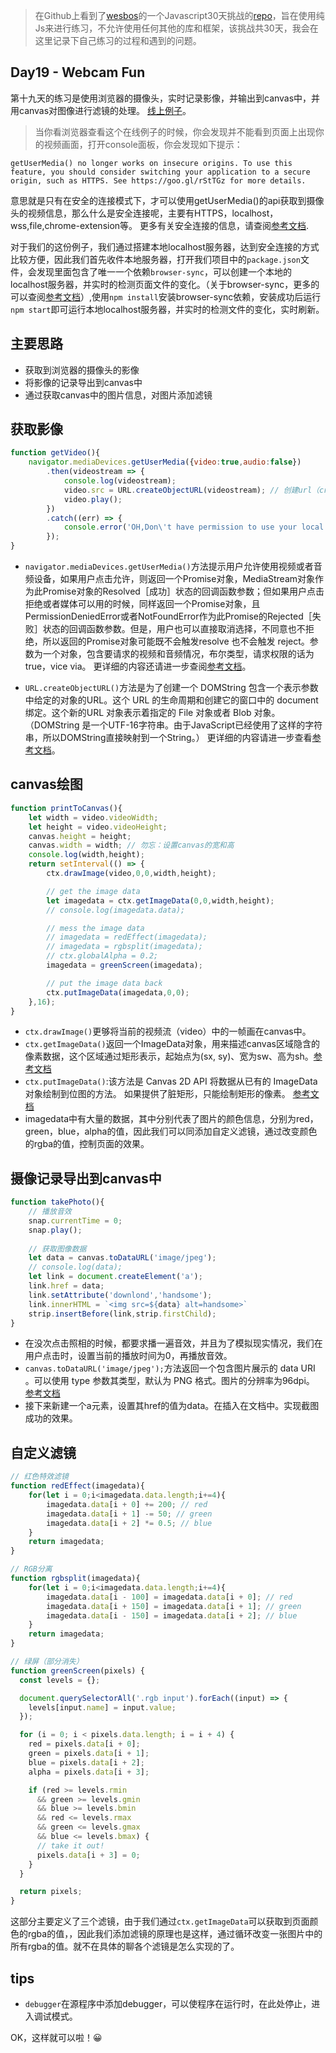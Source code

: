 > 在Github上看到了[wesbos](https://twitter.com/wesbos)的一个Javascript30天挑战的[repo](https://github.com/wesbos/JavaScript30)，旨在使用纯Js来进行练习，不允许使用任何其他的库和框架，该挑战共30天，我会在这里记录下自己练习的过程和遇到的问题。

## Day19 - Webcam Fun

第十九天的练习是使用浏览器的摄像头，实时记录影像，并输出到canvas中，并用canvas对图像进行滤镜的处理。
[线上例子](http://htmlpreview.github.io/?https://github.com/winar-jin/JavaScript30-Challenge/blob/master/19%20-%20Webcam%20Fun/index.html)。
> 当你看浏览器查看这个在线例子的时候，你会发现并不能看到页面上出现你的视频画面，打开console面板，你会发现如下提示：
```
getUserMedia() no longer works on insecure origins. To use this feature, you should consider switching your application to a secure origin, such as HTTPS. See https://goo.gl/rStTGz for more details.
```
意思就是只有在安全的连接模式下，才可以使用getUserMedia()的api获取到摄像头的视频信息，那么什么是安全连接呢，主要有HTTPS，localhost，wss,file,chrome-extension等。
更多有关安全连接的信息，请查阅[参考文档](https://www.chromium.org/Home/chromium-security/prefer-secure-origins-for-powerful-new-features).

对于我们的这份例子，我们通过搭建本地localhost服务器，达到安全连接的方式比较方便，因此我们首先收件本地服务器，打开我们项目中的`package.json`文件，会发现里面包含了唯一一个依赖`browser-sync`，可以创建一个本地的localhost服务器，并实时的检测页面文件的变化。（关于browser-sync，更多的可以查阅[参考文档](https://browsersync.io/docs)）,使用`npm install`安装browser-sync依赖，安装成功后运行`npm start`即可运行本地localhost服务器，并实时的检测文件的变化，实时刷新。
## 主要思路
* 获取到浏览器的摄像头的影像
* 将影像的记录导出到canvas中
* 通过获取canvas中的图片信息，对图片添加滤镜

## 获取影像
```javascript
function getVideo(){
    navigator.mediaDevices.getUserMedia({video:true,audio:false})
        .then(videostream => {
            console.log(videostream);
            video.src = URL.createObjectURL(videostream); // 创建url（creates  a URL for the specified object）
            video.play();
        })
        .catch((err) => {
            console.error('OH,Don\'t have permission to use your local cam!',err);
        });
}
```
* `navigator.mediaDevices.getUserMedia()`方法提示用户允许使用视频或者音频设备，如果用户点击允许，则返回一个Promise对象，MediaStream对象作为此Promise对象的Resolved［成功］状态的回调函数参数；但如果用户点击拒绝或者媒体可以用的时候，同样返回一个Promise对象，且PermissionDeniedError或者NotFoundError作为此Promise的Rejected［失败］状态的回调函数参数。但是，用户也可以直接取消选择，不同意也不拒绝，所以返回的Promise对象可能既不会触发resolve 也不会触发 reject。参数为一个对象，包含要请求的视频和音频情况，布尔类型，请求权限的话为true，vice via。
更详细的内容还请进一步查阅[参考文档](https://developer.mozilla.org/zh-CN/docs/Web/API/MediaDevices/getUserMedia)。

* `URL.createObjectURL()`方法是为了创建一个 DOMString 包含一个表示参数中给定的对象的URL。这个 URL 的生命周期和创建它的窗口中的 document 绑定。这个新的URL 对象表示着指定的 File 对象或者 Blob 对象。
（DOMString 是一个UTF-16字符串。由于JavaScript已经使用了这样的字符串，所以DOMString直接映射到一个String。）
更详细的内容请进一步查看[参考文档](https://developer.mozilla.org/zh-CN/docs/Web/API/URL/createObjectURL)。

## canvas绘图
```javascript
function printToCanvas(){
    let width = video.videoWidth;
    let height = video.videoHeight;
    canvas.height = height;
    canvas.width = width; // 勿忘：设置canvas的宽和高
    console.log(width,height);
    return setInterval(() => {
        ctx.drawImage(video,0,0,width,height);

        // get the image data
        let imagedata = ctx.getImageData(0,0,width,height);
        // console.log(imagedata.data);

        // mess the image data
        // imagedata = redEffect(imagedata);
        // imagedata = rgbsplit(imagedata);
        // ctx.globalAlpha = 0.2;
        imagedata = greenScreen(imagedata);

        // put the image data back
        ctx.putImageData(imagedata,0,0);
    },16);
}
```
* `ctx.drawImage()`更够将当前的视频流（video）中的一帧画在canvas中。
* `ctx.getImageData()`返回一个ImageData对象，用来描述canvas区域隐含的像素数据，这个区域通过矩形表示，起始点为(sx, sy)、宽为sw、高为sh。[参考文档](https://developer.mozilla.org/zh-CN/docs/Web/API/CanvasRenderingContext2D/getImageData)
* `ctx.putImageData()`:该方法是 Canvas 2D API 将数据从已有的 ImageData 对象绘制到位图的方法。 如果提供了脏矩形，只能绘制矩形的像素。 [参考文档](https://developer.mozilla.org/zh-CN/docs/Web/API/CanvasRenderingContext2D/putImageData)
* imagedata中有大量的数据，其中分别代表了图片的颜色信息，分别为red，green，blue，alpha的值，因此我们可以同添加自定义滤镜，通过改变颜色的rgba的值，控制页面的效果。

## 摄像记录导出到canvas中
```javascript
function takePhoto(){
    // 播放音效
    snap.currentTime = 0;
    snap.play();
    
    // 获取图像数据
    let data = canvas.toDataURL('image/jpeg');
    // console.log(data);
    let link = document.createElement('a');
    link.href = data;
    link.setAttribute('downlond','handsome');
    link.innerHTML = `<img src=${data} alt=handsome>`
    strip.insertBefore(link,strip.firstChild);
}
```
* 在没次点击照相的时候，都要求播一遍音效，并且为了模拟现实情况，我们在用户点击时，设置当前的播放时间为0，再播放音效。
* `canvas.toDataURL('image/jpeg');`方法返回一个包含图片展示的 data URI 。可以使用 type 参数其类型，默认为 PNG 格式。图片的分辨率为96dpi。 [参考文档](https://developer.mozilla.org/zh-CN/docs/Web/API/HTMLCanvasElement/toDataURL)
* 接下来新建一个a元素，设置其href的值为data。在插入在文档中。实现截图成功的效果。

## 自定义滤镜
```javascript
// 红色特效滤镜
function redEffect(imagedata){
    for(let i = 0;i<imagedata.data.length;i+=4){
        imagedata.data[i + 0] += 200; // red
        imagedata.data[i + 1] -= 50; // green
        imagedata.data[i + 2] *= 0.5; // blue
    }
    return imagedata;
}

// RGB分离
function rgbsplit(imagedata){
    for(let i = 0;i<imagedata.data.length;i+=4){
        imagedata.data[i - 100] = imagedata.data[i + 0]; // red
        imagedata.data[i + 150] = imagedata.data[i + 1]; // green
        imagedata.data[i - 150] = imagedata.data[i + 2]; // blue
    }
    return imagedata;
}

// 绿屏（部分消失）
function greenScreen(pixels) {
  const levels = {};

  document.querySelectorAll('.rgb input').forEach((input) => {
    levels[input.name] = input.value;
  });

  for (i = 0; i < pixels.data.length; i = i + 4) {
    red = pixels.data[i + 0];
    green = pixels.data[i + 1];
    blue = pixels.data[i + 2];
    alpha = pixels.data[i + 3];

    if (red >= levels.rmin
      && green >= levels.gmin
      && blue >= levels.bmin
      && red <= levels.rmax
      && green <= levels.gmax
      && blue <= levels.bmax) {
      // take it out!
      pixels.data[i + 3] = 0;
    }
  }

  return pixels;
}
```
这部分主要定义了三个滤镜，由于我们通过`ctx.getImageData`可以获取到页面颜色的rgba的值，，因此我们添加滤镜的原理也是这样，通过循环改变一张图片中的所有rgba的值。就不在具体的聊各个滤镜是怎么实现的了。

## tips
* `debugger`在源程序中添加debugger，可以使程序在运行时，在此处停止，进入调试模式。

OK，这样就可以啦！😀